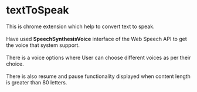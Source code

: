 # textToSpeak
This is chrome extension which help to convert text to speak.<br/><br/>
Have used **SpeechSynthesisVoice** interface of the Web Speech API to get the voice that system support.<br/><br/>
There is a voice options where User can choose different voices as per their choice.<br/><br/>
There is also resume and pause functionality displayed when content length is greater than 80 letters.
